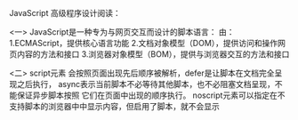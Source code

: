 JavaScript 高级程序设计阅读：

<一>
JavaScript是一种专为与网页交互而设计的脚本语言：
由：
1.ECMAScript，提供核心语言功能
2.文档对象模型（DOM），提供访问和操作网页内容的方法和接口
3.浏览器对象模型（BOM），提供与浏览器交互的方法和接口

<二>
script元素 会按照页面出现先后顺序被解析，defer是让脚本在文档完全呈现之后执行，
async表示当前脚本不必等待其他脚本，也不必阻塞文档呈现，不能保证异步脚本按照
它们在页面中出现的顺序执行。
noscript元素可以指定在不支持脚本的浏览器中中显示内容，但启用了脚本，就不会显示

